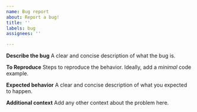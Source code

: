 ```yaml
---
name: Bug report
about: Report a bug!
title: ''
labels: bug
assignees: ''

---
```


**Describe the bug**
A clear and concise description of what the bug is.

**To Reproduce**
Steps to reproduce the behavior. Ideally, add a *minimal* code example.

**Expected behavior**
A clear and concise description of what you expected to happen.

**Additional context**
Add any other context about the problem here.
